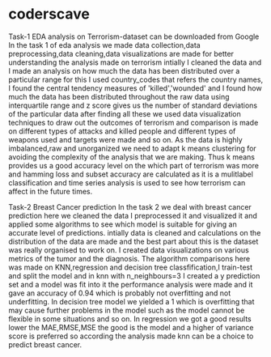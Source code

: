 # coderscave

Task-1 EDA analysis on Terrorism-dataset can be downloaded from Google
In the task 1 of eda analysis we made data collection,data preprocessing,data cleaning,data visualizations are made for better understanding the analysis made on terrorism 
intially I cleaned the data and I made an analysis on how much the data has been distributed over a particular range for this I used country_codes that refers the country names, I found the central tendency measures of 'killed','wounded' and I found how much the data has been distributed throughout the raw data using interquartile range and z score gives us the number of standard deviations of the particular data after finding all these we used data visualization techniques to draw out the outcomes of terrorism and comparison is made on different types of attacks and killed people and different types of weapons used and targets were made and so on. As the data is highly imbalanced,raw and unorganized we need to adapt k means clustering for avoiding the complexity of the analysis that we are making. Thus k means provides us a good accuracy level on the which part of terrorism was more and hamming loss and subset accuracy are calculated as it is a mulitlabel classification and time series analysis is used to see how terrorism can affect in the future times.

Task-2 Breast Cancer prediction
In the task 2 we deal with breast cancer prediction here we cleaned the data I preprocessed it and visualized it and applied some algorithms to see which model is suitable for giving an accurate level of predictions.
intially data is cleaned and calculations on the distribution of the data are made and the best part about this is the dataset was really organised to work on. I created data visualizations on various metrics of the tumor and the diagnosis. The algorithm comparisons here was made on KNN,regression and decision tree classfification,I train-test and split the model and in knn with n_neighbours=3 I created a y prediction set and a model was fit into it the performance analysis were made and it gave an accuracy of 0.94 which is probably not overfitting and not underfitting. In decision tree model we yielded a 1 which is overfitting that may cause further problems in the model such as the model cannot be flexible in some situations and so on. In regression we got a good results lower the MAE,RMSE,MSE the good is the model and a higher of variance score is preferred so according the analysis made knn can be a choice to predict breast cancer.


